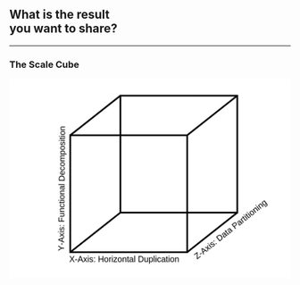 ## What is the result<br>you want to share?

---

### The Scale Cube

![the scale cube](assets/image/scale-cube.png)

